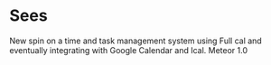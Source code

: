 # Sees
New spin on a time and task management system using Full cal and eventually integrating with Google Calendar and Ical.
Meteor 1.0

